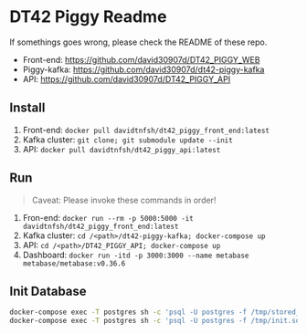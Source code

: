 # DT42 Piggy Readme

If somethings goes wrong, please check the README of these repo.

* Front-end: <https://github.com/david30907d/DT42_PIGGY_WEB>
* Piggy-kafka: <https://github.com/david30907d/dt42-piggy-kafka>
* API: <https://github.com/david30907d/DT42_PIGGY_API>

## Install

1. Front-end: `docker pull davidtnfsh/dt42_piggy_front_end:latest`
2. Kafka cluster: `git clone; git submodule update --init`
3. API: `docker pull davidtnfsh/dt42_piggy_api:latest`

## Run

> Caveat: Please invoke these commands in order!

1. Fron-end: `docker run --rm -p 5000:5000 -it davidtnfsh/dt42_piggy_front_end:latest`
2. Kafka cluster: `cd /<path>/dt42-piggy-kafka; docker-compose up`
3. API: `cd /<path>/DT42_PIGGY_API; docker-compose up`
4. Dashboard: `docker run -itd -p 3000:3000 --name metabase metabase/metabase:v0.36.6`
## Init Database

```bash
docker-compose exec -T postgres sh -c 'psql -U postgres -f /tmp/stored_procedures.sql'
docker-compose exec -T postgres sh -c 'psql -U postgres -f /tmp/init.sql'
```